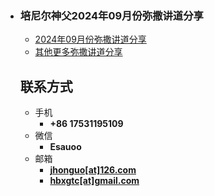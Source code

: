 - ### 培尼尔神父2024年09月份弥撒讲道分享
  
  - [2024年09月份弥撒讲道分享](https://izshui.github.io/2024.09/2124/09/01/培尼尔神父24年09月份弥撒讲道分享/)
  - [其他更多弥撒讲道分享](https://izshui.github.io)
  
  <!-- .slide vertical=true -->
  
  ## 联系方式
  
  - 手机
    - **+86 17531195109**
  - 微信
    - **Esauoo**
  - 邮箱
    - **[jhonguo[at]126.com](mailto:jhonguo@126.com)**
    - **[hbxgtc[at]gmail.com](mailto:hbxgtc@gmail.com)**
